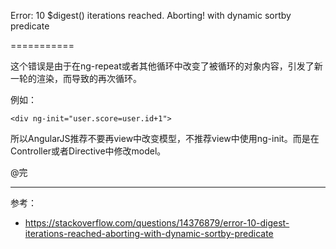 Error: 10 $digest() iterations reached. Aborting! with dynamic sortby predicate

===========

这个错误是由于在ng-repeat或者其他循环中改变了被循环的对象内容，引发了新一轮的渲染，而导致的再次循环。

例如：
```
<div ng-init="user.score=user.id+1"> 
```

所以AngularJS推荐不要再view中改变模型，不推荐view中使用ng-init。而是在Controller或者Directive中修改model。



@完

---------
参考：
- <https://stackoverflow.com/questions/14376879/error-10-digest-iterations-reached-aborting-with-dynamic-sortby-predicate>



